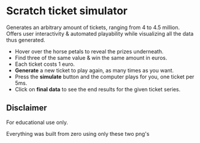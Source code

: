 # Scratch ticket simulator

Generates an arbitrary amount of tickets, ranging from 4 to 4.5 million.
Offers user interactivity & automated playability while visualizing
all the data thus generated.

- Hover over the horse petals to reveal the prizes underneath.
- Find three of the same value & win the same amount in euros.
- Each ticket costs 1 euro.
- **Generate** a new ticket to play again, as many times as you want.
- Press the **simulate** button and the computer plays for you, one ticket per 5ms.
- Click on **final data** to see the end results for the given ticket series.

## Disclaimer

For educational use only.

Everything was built from zero using only these two png's
